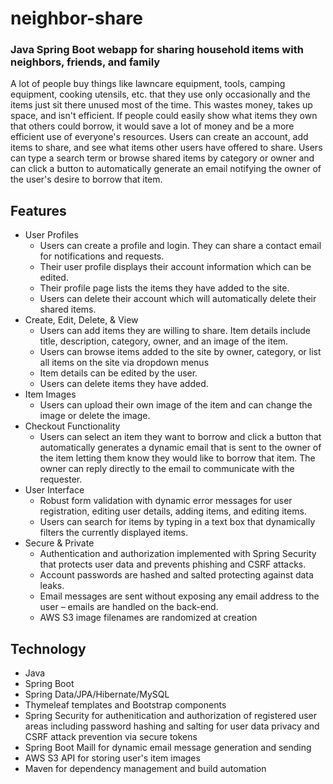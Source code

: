 # neighbor-share
### Java Spring Boot webapp for sharing household items with neighbors, friends, and family

A lot of people buy things like lawncare equipment, tools, camping equipment, cooking utensils, etc. that they use only occasionally and the items just sit there unused most of the time. This wastes money, takes up space, and isn't efficient. If people could easily show what items they own that others could borrow, it would save a lot of money and be a more efficient use of everyone's resources. Users can create an account, add items to share, and see what items other users have offered to share. Users can type a search term or browse shared items by category or owner and can click a button to automatically generate an email notifying the owner of the user's desire to borrow that item.

## Features

- User Profiles
  - Users can create a profile and login. They can share a contact email for notifications and requests.
  - Their user profile displays their account information which can be edited.
  - Their profile page lists the items they have added to the site.
  - Users can delete their account which will automatically delete their shared items.
- Create, Edit, Delete, & View
  - Users can add items they are willing to share. Item details include title, description, category, owner, and an image of the item.
  - Users can browse items added to the site by owner, category, or list all items on the site via dropdown menus
  - Item details can be edited by the user.
  - Users can delete items they have added.
- Item Images
  - Users can upload their own image of the item and can change the image or delete the image.
- Checkout Functionality
  - Users can select an item they want to borrow and click a button that automatically generates a dynamic email that is sent to the owner of the item letting them know they would like to borrow that item. The owner can reply directly to the email to communicate with the requester.
- User Interface
  - Robust form validation with dynamic error messages for user registration, editing user details, adding items, and editing items.
  - Users can search for items by typing in a text box that dynamically filters the currently displayed items.
- Secure & Private
  - Authentication and authorization implemented with Spring Security that protects user data and prevents phishing and CSRF attacks.
  - Account passwords are hashed and salted protecting against data leaks.
  - Email messages are sent without exposing any email address to the user – emails are handled on the back-end.
  - AWS S3 image filenames are randomized at creation

## Technology

* Java
* Spring Boot
* Spring Data/JPA/Hibernate/MySQL
* Thymeleaf templates and Bootstrap components
* Spring Security for authenitication and authorization of registered user areas including password hashing and salting for user data privacy and CSRF attack prevention via secure tokens
* Spring Boot Maill for dynamic email message generation and sending
* AWS S3 API for storing user's item images
* Maven for dependency management and build automation